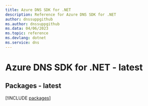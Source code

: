 ```yaml
---
title: Azure DNS SDK for .NET
description: Reference for Azure DNS SDK for .NET
author: dnssuppgithub
ms.author: dnssuppgithub
ms.data: 04/06/2023
ms.topic: reference
ms.devlang: dotnet
ms.service: dns
---
```

# Azure DNS SDK for .NET - latest
## Packages - latest
[!INCLUDE [packages](dns-index.md)]